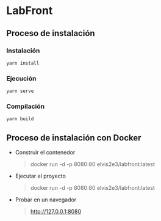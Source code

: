 LabFront
==================================

Proceso de instalación
----------------------
### Instalación
```
yarn install
```

### Ejecución
```
yarn serve
```

### Compilación
```
yarn build
```

Proceso de instalación con Docker
----------------------
+ Construir el contenedor
  > docker run -d -p 8080:80 elvis2e3/labfront:latest
+ Ejecutar el proyecto
  > docker run -d -p 8080:80 elvis2e3/labfront:latest 
+ Probar en un navegador
  > http://127.0.0.1:8080

